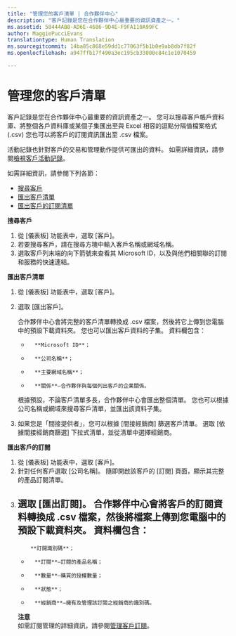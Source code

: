 ```yaml
---
title: "管理您的客戶清單 | 合作夥伴中心"
description: "客戶記錄是您在合作夥伴中心最重要的資訊資產之一。"
ms.assetid: 58444AB8-AD6E-4686-9D4E-F9FA110A99FC
author: MaggiePucciEvans
translationtype: Human Translation
ms.sourcegitcommit: 14ba85c868e59dd1c77063f5b1b0e9ab8db7f82f
ms.openlocfilehash: a947ffb17f490a3ec195cb33000c84c1e1070459

---
```


# 管理您的客戶清單


客戶記錄是您在合作夥伴中心最重要的資訊資產之一。 您可以搜尋客戶帳戶資料庫、將整個各戶資料庫或某個子集匯出至與 Excel 相容的逗點分隔值檔案格式 (.csv) 您也可以將客戶的訂閱資訊匯出至 .csv 檔案。

活動記錄也針對客戶的交易和管理動作提供可匯出的資料。 如需詳細資訊，請參閱[檢視客戶活動記錄](#pc-cloud-sltn-provider-activity-logs)。

如需詳細資訊，請參閱下列各節：

-   [搜尋客戶](#see-your-customer-list-viewcustomerlist)
-   [匯出客戶清單](#see-your-customer-list-exportcustomerlist)
-   [匯出客戶的訂閱清單](#see-your-customer-list-exportsubscriptions)

<a href="" id="viewcustomerlist"></a>
**搜尋客戶**

1.  從 \[儀表板\] 功能表中，選取 \[客戶\]。
2.  若要搜尋客戶，請在搜尋方塊中輸入客戶名稱或網域名稱。
3.  選取客戶列末端的向下箭號來查看其 Microsoft ID，以及與他們相關聯的訂閱和服務的快速連結。

<a href="" id="exportcustomerlist"></a>
**匯出客戶清單**

1.  從 \[儀表板\] 功能表中，選取 \[客戶\]。
2.  選取 \[匯出客戶\]。

    合作夥伴中心會將完整的客戶清單轉換成 .csv 檔案，然後將它上傳到您電腦中的預設下載資料夾。 您也可以匯出客戶資料的子集。 資料欄包含：

    -   
            **Microsoft ID**；
    -   
            **公司名稱**；
    -   
            **主要網域名稱**；
    -   
            **關係**—合作夥伴與每個列出客戶的企業關係。

    根據預設，不論客戶清單多長，合作夥伴中心會匯出整個清單。 您也可以根據公司名稱或網域來搜尋客戶清單，並匯出該資料子集。

3.  如果您是「間接提供者」，您可以根據 \[間接經銷商\] 篩選客戶清單。 選取 \[依據間接經銷商篩選\] 下拉式清單，並從清單中選擇經銷商。

<a href="" id="exportsubscriptions"></a>
**匯出客戶的訂閱**

1.  從 \[儀表板\] 功能表中，選取 \[客戶\]。
2.  針對任何客戶選取 \[公司名稱\]。 隨即開啟該客戶的 \[訂閱\] 頁面，顯示其完整的產品訂閱清單。
3.  選取 \[匯出訂閱\]。 合作夥伴中心會將客戶的訂閱資料轉換成 .csv 檔案，然後將檔案上傳到您電腦中的預設下載資料夾。 資料欄包含：
    -   
            **訂閱識別碼**；
    -   
            **訂閱**—訂閱的產品名稱；
    -   
            **數量**—購買的授權數量；
    -   
            **狀態**；
    -   
            **經銷商**—擁有及管理該訂閱之經銷商的識別碼。

    **注意**  
    如需訂閱管理的詳細資訊，請參閱[管理客戶訂閱](#pc-cloud-sltn-provider-adding-and-managing-customers--subscriptions)。

     

 

 






<!--HONumber=Nov16_HO4-->


